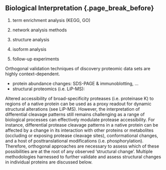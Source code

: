 ## Biological Interpretation {.page_break_before}


1. term enrichment analysis (KEGG, GO)
2. network analysis methods
3. structure analysis
4. isoform analysis

5. follow-up experiments

Orthogonal validation techniques of discovery proteomic data sets are highly context-dependent. 

- protein abundance changes: SDS-PAGE & immunoblotting, ... 
- structural proteomics (i.e. LiP-MS): 

Altered accessibility of broad-specificity proteases (i.e. proteinase K) to regions of a native protein can be used as a proxy readout for dynamic structural alterations (see LiP-MS). However, the interpretation of differential cleavage patterns still remains challenging as a range of biological processes can effectively modulate protease accessibility. For instance, differential protease cleavage patterns in a native protein can be affected by a change in its interaction with other proteins or metabolites (occluding or exposing protease cleavage sites), conformational changes, and a host of posttranslational modifications (i.e. phosphorylation). Therefore, orthogonal approaches are necessary to assess which of these possibilities are at the root of any observed ‘structural change’. 
Multiple methodologies harnessed to further validate and assess structural changes in individual proteins are discussed below. 

